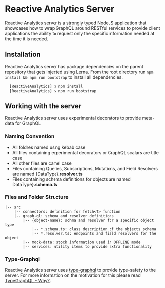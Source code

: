 # Reactive Analytics Server

Reactive Analytics server is a strongly typed NodeJS application that showcases how to wrap GraphQL around RESTful services to provide client applications the ability to request only the specific information needed at the time it is needed.

## Installation

Reactive Analytics server has package dependencies on the parent repository that gets injected using Lerna. From the root directory run `npm install && npm run bootstrap` to install all dependencies.

```sh
  [ReactiveAnalytics] $ npm install
  [ReactiveAnalytics] $ npm run bootstrap
```

## Working with the server

Reactive Analytics server uses experimental decorators to provide meta-data for GraphQL

### Naming Convention

- All foldres named using kebab case
- All files containing experimental decorators or GraphQL scalars are title case
- All other files are camel case
- Files containing Queries, Subscriptions, Mutations, and Field Resolvers are named {DataType}**.resolver.ts**
- Files containing schema definitions for objects are named DataType}**.schema.ts**

### Files and Folder Structure

    |-- src
        |-- connectors: definition for fetch<T> function
        |-- graph-ql: schema and resolver definitions
            |-- {object-name}: schma and resolver for a specific object type
                |-- *.schema.ts: class description of the objects schema
                |-- *.resolver.ts: endpoints and field resolvers for the object
            |-- mock-data: stock information used in OFFLINE mode
            |-- services: utility items to provide extra functionality

### Type-Graphql

Reactive Analytics server uses [type-graphql](https://typegraphql.ml/) to provide type-safety to the server. For more information on the motivation for this please read [TypeGraphQL - Why?](https://typegraphql.ml/docs/introduction.html#why).

